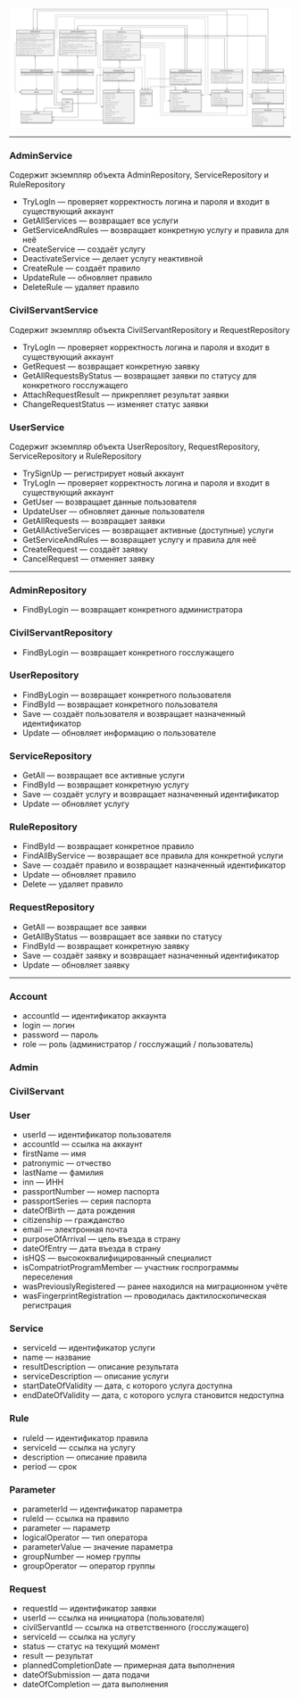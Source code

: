 ![](Classes.png)

---
### AdminService
Содержит экземпляр объекта AdminRepository, ServiceRepository и RuleRepository
- TryLogIn — проверяет корректность логина и пароля и входит в существующий аккаунт
- GetAllServices — возвращает все услуги
- GetServiceAndRules — возвращает конкретную услугу и правила для неё
- CreateService — создаёт услугу
- DeactivateService — делает услугу неактивной
- CreateRule — создаёт правило
- UpdateRule — обновляет правило
- DeleteRule — удаляет правило
### CivilServantService
Содержит экземпляр объекта CivilServantRepository и RequestRepository
- TryLogIn — проверяет корректность логина и пароля и входит в существующий аккаунт
- GetRequest — возвращает конкретную заявку
- GetAllRequestsByStatus  — возвращает заявки по статусу для конкретного госслужащего
- AttachRequestResult — прикрепляет результат заявки
- ChangeRequestStatus —  изменяет статус заявки
### UserService
Содержит экземпляр объекта UserRepository, RequestRepository, ServiceRepository и RuleRepository
- TrySignUp — регистрирует новый аккаунт
- TryLogIn — проверяет корректность логина и пароля и входит в существующий аккаунт
- GetUser — возвращает данные пользователя
- UpdateUser — обновляет данные пользователя
- GetAllRequests — возвращает заявки
- GetAllActiveServices — возвращает активные (доступные) услуги
- GetServiceAndRules — возвращает услугу и правила для неё
- CreateRequest — создаёт заявку
- CancelRequest — отменяет заявку

---
### AdminRepository
- FindByLogin — возвращает конкретного администратора
### CivilServantRepository
- FindByLogin — возвращает конкретного госслужащего
### UserRepository
- FindByLogin — возвращает конкретного пользователя
- FindById — возвращает конкретного пользователя
- Save — создаёт пользователя и возвращает назначенный идентификатор
- Update — обновляет информацию о пользователе
### ServiceRepository
- GetAll — возвращает все активные услуги
- FindById — возвращает конкретную услугу
- Save — создаёт услугу и возвращает назначенный идентификатор
- Update — обновляет услугу
### RuleRepository
- FindById — возвращает конкретное правило
- FindAllByService — возвращает все правила для конкретной услуги
- Save — создаёт правило и возвращает назначенный идентификатор
- Update — обновляет правило
- Delete — удаляет правило
### RequestRepository
- GetAll — возвращает все заявки
- GetAllByStatus — возвращает все заявки по статусу
- FindById — возвращает конкретную заявку
- Save — создаёт заявку и возвращает назначенный идентификатор
- Update — обновляет заявку

---
### Account
- accountId — идентификатор аккаунта
- login — логин
- password — пароль
- role — роль (администратор / госслужащий / пользователь)
### Admin
### CivilServant
### User
- userId — идентификатор пользователя
- accountId — ссылка на аккаунт
- firstName — имя
- patronymic — отчество
- lastName — фамилия
- inn — ИНН
- passportNumber — номер паспорта
- passportSeries — серия паспорта
- dateOfBirth — дата рождения
- citizenship — гражданство
- email — электронная почта
- purposeOfArrival — цель въезда в страну
- dateOfEntry — дата въезда в страну
- isHQS — высококвалифицированный специалист
- isCompatriotProgramMember — участник госпрограммы переселения
- wasPreviouslyRegistered — ранее находился на миграционном учёте
- wasFingerprintRegistration — проводилась дактилоскопическая регистрация
### Service
- serviceId —  идентификатор услуги
- name — название
- resultDescription — описание результата
- serviceDescription — описание услуги
- startDateOfValidity — дата, с которого услуга доступна
- endDateOfValidity  — дата, с которого услуга становится недоступна
### Rule
- ruleId —  идентификатор правила
- serviceId —  ссылка на услугу
- description — описание правила
- period — срок

### Parameter
- parameterId — идентификатор параметра
- ruleId —  ссылка на правило
- parameter — параметр
- logicalOperator — тип оператора
- parameterValue — значение параметра
- groupNumber — номер группы
- groupOperator — оператор группы
### Request
- requestId — идентификатор заявки
- userId — ссылка на инициатора (пользователя)
- civilServantId —  ссылка на ответственного (госслужащего)
- serviceId —  ссылка на услугу
- status — статус на текущий момент
- result — результат
- plannedCompletionDate — примерная дата выполнения
- dateOfSubmission — дата подачи
- dateOfCompletion — дата выполнения
